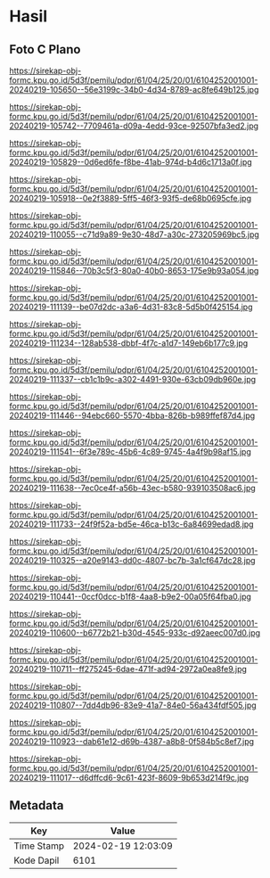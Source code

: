 # Hasil

## Foto C Plano

https://sirekap-obj-formc.kpu.go.id/5d3f/pemilu/pdpr/61/04/25/20/01/6104252001001-20240219-105650--56e3199c-34b0-4d34-8789-ac8fe649b125.jpg

https://sirekap-obj-formc.kpu.go.id/5d3f/pemilu/pdpr/61/04/25/20/01/6104252001001-20240219-105742--7709461a-d09a-4edd-93ce-92507bfa3ed2.jpg

https://sirekap-obj-formc.kpu.go.id/5d3f/pemilu/pdpr/61/04/25/20/01/6104252001001-20240219-105829--0d6ed6fe-f8be-41ab-974d-b4d6c1713a0f.jpg

https://sirekap-obj-formc.kpu.go.id/5d3f/pemilu/pdpr/61/04/25/20/01/6104252001001-20240219-105918--0e2f3889-5ff5-46f3-93f5-de68b0695cfe.jpg

https://sirekap-obj-formc.kpu.go.id/5d3f/pemilu/pdpr/61/04/25/20/01/6104252001001-20240219-110055--c71d9a89-9e30-48d7-a30c-273205969bc5.jpg

https://sirekap-obj-formc.kpu.go.id/5d3f/pemilu/pdpr/61/04/25/20/01/6104252001001-20240219-115846--70b3c5f3-80a0-40b0-8653-175e9b93a054.jpg

https://sirekap-obj-formc.kpu.go.id/5d3f/pemilu/pdpr/61/04/25/20/01/6104252001001-20240219-111139--be07d2dc-a3a6-4d31-83c8-5d5b0f425154.jpg

https://sirekap-obj-formc.kpu.go.id/5d3f/pemilu/pdpr/61/04/25/20/01/6104252001001-20240219-111234--128ab538-dbbf-4f7c-a1d7-149eb6b177c9.jpg

https://sirekap-obj-formc.kpu.go.id/5d3f/pemilu/pdpr/61/04/25/20/01/6104252001001-20240219-111337--cb1c1b9c-a302-4491-930e-63cb09db960e.jpg

https://sirekap-obj-formc.kpu.go.id/5d3f/pemilu/pdpr/61/04/25/20/01/6104252001001-20240219-111446--94ebc660-5570-4bba-826b-b989ffef87d4.jpg

https://sirekap-obj-formc.kpu.go.id/5d3f/pemilu/pdpr/61/04/25/20/01/6104252001001-20240219-111541--6f3e789c-45b6-4c89-9745-4a4f9b98af15.jpg

https://sirekap-obj-formc.kpu.go.id/5d3f/pemilu/pdpr/61/04/25/20/01/6104252001001-20240219-111638--7ec0ce4f-a56b-43ec-b580-939103508ac6.jpg

https://sirekap-obj-formc.kpu.go.id/5d3f/pemilu/pdpr/61/04/25/20/01/6104252001001-20240219-111733--24f9f52a-bd5e-46ca-b13c-6a84699edad8.jpg

https://sirekap-obj-formc.kpu.go.id/5d3f/pemilu/pdpr/61/04/25/20/01/6104252001001-20240219-110325--a20e9143-dd0c-4807-bc7b-3a1cf647dc28.jpg

https://sirekap-obj-formc.kpu.go.id/5d3f/pemilu/pdpr/61/04/25/20/01/6104252001001-20240219-110441--0ccf0dcc-b1f8-4aa8-b9e2-00a05f64fba0.jpg

https://sirekap-obj-formc.kpu.go.id/5d3f/pemilu/pdpr/61/04/25/20/01/6104252001001-20240219-110600--b6772b21-b30d-4545-933c-d92aeec007d0.jpg

https://sirekap-obj-formc.kpu.go.id/5d3f/pemilu/pdpr/61/04/25/20/01/6104252001001-20240219-110711--ff275245-6dae-471f-ad94-2972a0ea8fe9.jpg

https://sirekap-obj-formc.kpu.go.id/5d3f/pemilu/pdpr/61/04/25/20/01/6104252001001-20240219-110807--7dd4db96-83e9-41a7-84e0-56a434fdf505.jpg

https://sirekap-obj-formc.kpu.go.id/5d3f/pemilu/pdpr/61/04/25/20/01/6104252001001-20240219-110923--dab61e12-d69b-4387-a8b8-0f584b5c8ef7.jpg

https://sirekap-obj-formc.kpu.go.id/5d3f/pemilu/pdpr/61/04/25/20/01/6104252001001-20240219-111017--d6dffcd6-9c61-423f-8609-9b653d214f9c.jpg


## Metadata

| Key        | Value               |
| ---------- | ------------------- |
| Time Stamp | 2024-02-19 12:03:09 |
| Kode Dapil | 6101                |



